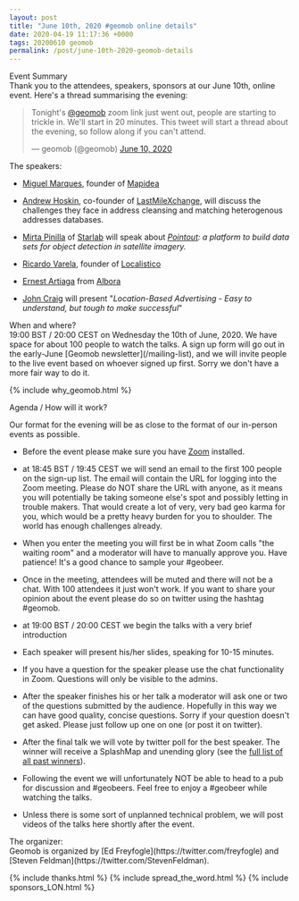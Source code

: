 ```yaml
--- 
layout: post
title: "June 10th, 2020 #geomob online details"
date: 2020-04-19 11:17:36 +0000
tags: 20200610 geomob
permalink: /post/june-10th-2020-geomob-details
---
```



<div class="heading">Event Summary</div>
Thank you to the attendees, speakers, sponsors at our June 10th, online event.
Here's a thread summarising the evening:

<blockquote class="twitter-tweet"><p lang="en" dir="ltr">Tonight&#39;s <a href="https://twitter.com/geomob?ref_src=twsrc%5Etfw">@geomob</a> zoom link just went out, people are starting to trickle in. We&#39;ll start in 20 minutes. This tweet will start a thread about the evening, so follow along if you can&#39;t attend.</p>&mdash; geomob (@geomob) <a href="https://twitter.com/geomob/status/1270773772501606403?ref_src=twsrc%5Etfw">June 10, 2020</a></blockquote>

<div class="heading">The speakers:</div>

* [Miguel Marques](https://www.linkedin.com/in/migmarques/), founder of [Mapidea](https://www.mapidea.com/)

* [Andrew Hoskin](https://www.linkedin.com/in/andrewhoskin/), co-founder of [LastMileXchange](http://www.lastmilexchange.com/), will discuss the challenges they face in address cleansing and matching heterogenous addresses databases.

* [Mirta Pinilla](https://www.linkedin.com/in/mirtarodriguezpinilla/) of [Starlab](https://www.starlab.es) will speak about _[Pointout](https://targetdetection.com/app): a platform to build data sets for object detection in satellite imagery._

* [Ricardo Varela](https://twitter.com/phobeo), founder of [Localistico](https://localistico.com/)

* [Ernest Artiaga](https://twitter.com/ernest_artiaga) from [Albora](https://albora.io/)

* [John Craig](https://www.linkedin.com/in/johncraigh/) will present "_Location-Based Advertising - Easy to understand, but tough to make successful_"


<div class="heading">When and where?</div>
19:00 BST / 20:00 CEST on Wednesday the 10th of June, 2020.
We have space for about 100 people to watch
the talks. A sign up form will go out in the early-June [Geomob newsletter](/mailing-list), and we will invite people to the live event
based on whoever signed up first. Sorry we don't have a more fair way to do it. 

{% include why_geomob.html %}

<div class="heading">Agenda / How will it work?</div>

Our format for the evening will be as close to the format of our in-person
events as possible.

* Before the event please make sure you have [Zoom](https://zoom.us/) installed.

* at 18:45 BST / 19:45 CEST we will send an email to the first 100 people on
the sign-up list. The email will contain the URL for logging into the Zoom
meeting. Please do NOT share the URL with anyone, as it means you will
potentially be taking someone else's spot and possibly letting in trouble
makers. That would create a lot of very, very bad geo karma for you, which
would be a pretty heavy burden for you to shoulder. The world has enough
challenges already. 

* When you enter the meeting you will first be in what Zoom calls "the waiting 
room" and a moderator will have to manually approve you. Have patience!
It's a good chance to sample your #geobeer.

* Once in the meeting, attendees will be muted and there will not be a chat.
With 100 attendees it just won't work. If you want to share your opinion
about the event please do so on twitter using the hashtag #geomob.

* at 19:00 BST / 20:00 CEST we begin the talks with a very brief introduction

* Each speaker will present his/her slides, speaking for 10-15 minutes.

* If you have a question for the speaker please use the chat functionality in Zoom.
Questions will only be visible to the admins.

* After the speaker finishes his or her talk a moderator will ask one or two
of the questions submitted by the audience. Hopefully in this way we can have
good quality, concise questions. Sorry if your question doesn't get asked.
Please just follow up one on one (or post it on twitter).

* After the final talk we will vote by twitter poll for the best speaker. The winner will receive a SplashMap and unending glory (see the [full list of all past winners](http://geomobldn.org/past-speakers)). 

* Following the event we will unfortunately NOT be able to head to a pub for
discussion and #geobeers. Feel free to enjoy a #geobeer while watching
the talks. 

* Unless there is some sort of unplanned technical problem, we will post videos of
the talks here shortly after the event.


<div class="heading">The organizer:</div>
Geomob is organized by [Ed Freyfogle](https://twitter.com/freyfogle) and
[Steven Feldman](https://twitter.com/StevenFeldman).

{% include thanks.html %}
{% include spread_the_word.html %}
{% include sponsors_LON.html %}
